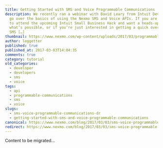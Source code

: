 ```yaml
---
title: Getting Started with SMS and Voice Programmable Communications
description: We recently ran a webinar with David Leary from Intuit Developer to
  go over the basics of using the Nexmo SMS and Voice APIs. If you are planning
  to attend the upcoming Intuit Small Business Hack and want a heads-up of
  what’s possible, or if you’re just interested in getting a quick overview of
  SMS […]
thumbnail: https://www.nexmo.com/wp-content/uploads/2017/03/programmable-sms-and-voice.png
author: leggetter
published: true
published_at: 2017-03-03T14:04:35
comments: true
category: tutorial
old_categories:
  - developer
  - developers
  - sms
  - voice
tags:
  - api
  - programmable-communications
  - sms
  - voice
slugs:
  - sms-voice-programmable-communications-dr
  - getting-started-with-sms-and-voice-programmable-communications
canonical: https://www.nexmo.com/blog/2017/03/03/sms-voice-programmable-communications-dr
redirect: https://www.nexmo.com/blog/2017/03/03/sms-voice-programmable-communications-dr
---
```

Content to be migrated...